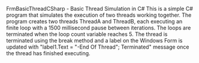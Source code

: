 FrmBasicThreadCSharp - Basic Thread Simulation in C#
This is a simple C# program that simulates the execution of two threads working together. 
The program creates two threads ThreadA and ThreadB, each executing an finite loop with a 1500 millisecond pause between iterations. 
The loops are terminated when the loop count variable reaches 5. 
The thread is terminated using the break method and a label on the Windows Form is updated with "label1.Text = "-End Of Thread"; Terminated" message once the thread has finished executing.

